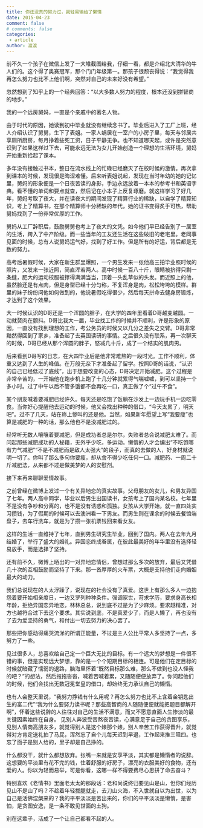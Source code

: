 ```yaml
---
title: 你还没真的努力过，就轻易输给了懒惰
date: 2015-04-23
comment: false 
# comments: false 
categories:
 - article
author: 渡渡
---
```


前不久一个孩子在微信上发了一大堆截图给我，仔细一看，都是介绍北大清华的牛人们的。这个得了奥赛冠军，那个门门年级第一。那孩子很颓丧得说：“我觉得我再怎么努力也比不上他们啊，突然对自己的未来好没有希望。”

忽然想到了知乎上的一个经典回答：“以大多数人努力的程度，根本还没到拼智商的地步。”

<!-- more -->

我的一个远房舅妈，一直是个亲戚中的著名人物。

由于时代的原因，她读到初中毕业就没有继续念书了。毕业后进入了工厂上班，经人介绍认识了舅舅，生下了表姐。一家人蜗居在一室户的小房子里，每天与邻居共享厕所厨房，每月挣着些死工资，日子平静无争。也不知道哪天起，或许是突然意识到了如果这样过下去，可能永远无法为女儿开始创造一个理想的生活环境，舅妈开始重新拾起了课本。

多年没有接触过书本，整日在流水线上的忙碌已经磨灭了在校时候的激情。再次拿到课本的时候，发现很是晦涩难懂。后来听表姐说起，发现在当时年幼的她的记忆里，舅妈的形象便是一个日夜苦读的身影，手边永远放着一本本的参考书和英语字典。看不懂的单词和要点就查，然后记在小本子上反复琢磨。就这样学习了好几年，舅妈考取了夜大，并在读夜大的期间发现了精算行业的稀缺，以自学了精算知识，考上了精算书，在那个精算师十分稀缺的年代，她的证书变得炙手可热，帮助舅妈找到了一份非常优厚的工作。

舅妈从工厂辞职后，鼓励舅舅也考上了夜大的文凭。如今他们早已经告别了一居室的生活，跨入了中产阶级。而一些当年的工友还生活在这些破旧的老宅里。老同事见面的时候，总有人说舅妈运气好，找到了好工作。但是所有的好运，背后都是无数的努力。

高考后暑假时候，大家在新生群里爆照，一个男生发来一张他高三拍毕业照时候的照片，又发来一张近照，简直浑若两人。高中时候一百八十斤，眼睛被挤得只剩一条缝，肥大的运动校服被撑得满满当当，顶着一头乱草似的头发。而近照上的他，虽然脸还是有点肉，但是身型已经十分匀称，不复浑身是肉，松松垮垮的模样。群里的妹子纷纷问他如何做到的，他说暑假吃得很少，然后每天拼命去健身房锻炼，才达到了这个效果。

大一时候认识的D哥还是一个浑圆的胖子，在大学的四年里看着D哥越变越圆。一动就赘肉在颤抖。D哥比我大一届，毕业找工作的时候并不顺利，许是形象的原因，一直没有找到理想的工作，考公务员的时候又以几分之差失之交臂。D哥非常黯然得回到了家乡，准备起了去英国读研的事情。之后很久没有联系，再一次聊天的时候，D哥已经从那个浑圆的胖子，怒减几十斤，成了一个结实的肌肉男。

后来看到D哥写的日志，在大四毕业后是他非常难熬的一段时光。工作不顺利，体重又达到了人生的峰值。在万般无奈下才准备起了留学。按照D哥的话说，“认识的自己已经低过了底线”，出于想要改变的心态，D哥决定开始减肥。这个过程是非常辛苦的，一开始他在跑步机上跑了十几分钟就累得气喘嘘嘘，到可以坚持一个多小时。过了中午以后不管多饿都不会再吃一口，真正做了个“过午不食”。

某个朋友喊着要减肥已经许久。每天还是吃饱了饭躺在沙发上一边玩手机一边吃零食。当你好心提醒他去运动的时候，他又会找出种种的借口，“今天太累了，明天吧”。过不了几天，站在称上惨叫的还是他。当然，如果新年愿望上写“我要瘦”也算是减肥的一种的话，那么他也不是没减肥过的。

经常听无数人嚷嚷着要减肥，但是成功者总是尔尔，失败者总会说减肥太难了。而问起那些减肥成功的人秘籍，无外乎少吃，多运动。懒惰的人才会编出“不吃饱哪有力气减肥”“不是不减肥而是敌人太强大”的段子，而真的去做的人，好身材就说明一切了。你叫了那么多句你要瘦，却从舍不得少吃任何一口。减肥药、一周二十斤减肥法，从来都不过是做美梦的人的安慰剂。

接下来再来聊聊爱情故事。

之前曾经在微博上发过一个有关异地恋的真实故事。父母朋友的女儿，和男友异国了七年。两人高中同学，毕业以后男生出国读书，女孩考上了国内某名校。七年里不是没有争吵和分离的，也不是没有诱惑和孤独。女孩从大学开始，就一直四处实习攒钱，为了假期的时候可以去澳洲看一下男友。而男生则在课余的时候去餐馆端盘子，去车行洗车，就是为了攒一张机票钱回来看女友。

这样的生活一直维持了七年，直到男生研究生毕业，回到了国内。两人在去年九月结婚了，举行了盛大的婚礼。异国恋终成眷属，在彼此最美好的年华里没有选择轻易放手，而是选择了坚持。

还有前不久，微博上晒出的一对异地恋情侣，曾想过那么多次的放弃，最后又凭借几十次的互相鼓励而坚持了下来。那一沓厚厚的火车票，大概是支持他们走向婚姻最大的动力。

我们总说现在的人太浮躁了，说现在的社会没有了真爱。这世上有那么多人一边抱怨着要开始相亲度日，一边又罗列种种条件。强调家世，苛求学历，要求身高长相年龄，拒绝异国恋异地恋，林林总总，说到底不过是为了少麻烦。要求越精准，对方也越符合过下去这个要求。其实说到底，不是真爱少了，而是人懒了，再也没有了去为爱坚持的勇气，和付出一切去努力的决心罢了。

那些把你感动得痛哭流涕的所谓正能量，不过是主人公比平常人多坚持了一点，多努力了一些。

见过很多人，总喜欢给自己定一个巨大无比的目标。有一个远大的梦想是一件很不错的事，但是实现远大梦想，靠的是一个个短期目标的相连。可是他们在定目标的时候就暗藏了懦弱的退路，脑海里怀着“既然目标那么难，那么不做到也没人怪我的吧？”的想法，然后拖拖沓沓，喊着苦喊着累，又随随便便放弃了。你问起他们的时候，他们会找出无数冠冕堂皇的借口，却始终无力承认自己的懒惰。

也有人会整天里说，“我努力挣钱有什么用呢？再怎么努力也比不上含着金钥匙出生的富二代”“我为什么要努力读书呢？那些高智商的人随随便便就能把题目都解开啊”，怀着这些说辞的人往往对自己的生活不满意，而又不愿意直面人生惨淡的最关键因素始终在自身。 见别人奔波受苦熬夜苦读，心满意足于自己的贪图享乐，见别人情商高朋友多，就觉得别人是这个婊那个婊，别人辛苦工作获得晋升，就觉得对方肯定送礼拍了马屁，浑然忘了自个儿每天迟到早退，工作起来推三阻四。也忘了面子是别人给的，里子却是自己挣的。

什么都没干，就什么都想放弃。张嘴一来就是安享平淡，其实都是懒惰者的说辞。这想要的平淡里有花不完的钱，住着舒服的好房子，漂亮的衣服美好的食物，还有爱的人。你以为轻而易举，可是你看，这哪一样不得要费尽心思拼了命去奋斗？

特别喜欢《老情书》里面老太太的那段话：老和尚说终归要见山是山，但你们经历见山不是山了吗？不趁着年轻拔腿就走，去刀山火海，不入世就自以为出世，以为自己是活佛涅槃来的？我的平平淡淡是苦出来的，你们的平平淡淡是懒惰，是害怕，是贪图安逸，是一条不敢见世面的土狗。

别在这辈子，活成了一个让自己都看不起的人。